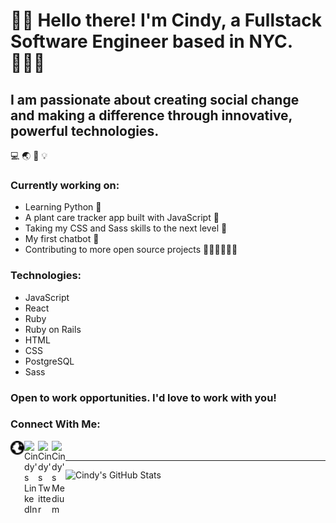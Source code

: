 # 👋🏼 Hello there! I'm Cindy, a Fullstack Software Engineer based in NYC. 👩🏻‍💻

## I am passionate about creating social change and making a difference through innovative, powerful technologies. 
💻    🌏    📱    💡

### Currently working on: 
- Learning Python 🐍
- A plant care tracker app built with JavaScript 🌱
- Taking my CSS and Sass skills to the next level 🌈
- My first chatbot 🤖
- Contributing to more open source projects 👩‍💻🧑‍💻👨‍💻

### Technologies: 
- JavaScript
- React
- Ruby
- Ruby on Rails
- HTML
- CSS
- PostgreSQL
- Sass

### Open to work opportunities. I'd love to work with you!

### Connect With Me: 
[<img align="left" alt ="Cindy's Portfolio" width="22px" src="https://raw.githubusercontent.com/iconic/open-iconic/master/svg/globe.svg"/>][website]
[<img align="left" alt ="Cindy's LinkedIn" width="22px" src="https://cdn.jsdelivr.net/npm/simple-icons@v3/icons/linkedin.svg"/>][linkedin]
[<img align="left" alt ="Cindy's Twitter" width="22px" src="https://cdn.jsdelivr.net/npm/simple-icons@v3/icons/twitter.svg"/>][twitter]
[<img align="left" alt ="Cindy's Medium" width="22px" src="https://cdn.jsdelivr.net/npm/simple-icons@v3/icons/medium.svg"/>][medium]


<br>

---

<img align="left" alt="Cindy's GitHub Stats" src="https://github-readme-stats.vercel.app/api?username=myk245&show_icons=true&hide_border=true"/>



[twitter]: https://twitter.com/KeiCindy
[linkedin]: https://www.linkedin.com/in/cindy-kei/
[website]: http://www.cindykei.com/
[medium]: https://medium.com/@cindylouwho92
